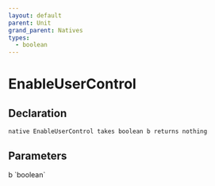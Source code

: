 ```yaml
---
layout: default
parent: Unit
grand_parent: Natives
types:
  - boolean
---
```


# EnableUserControl

## Declaration

```
native EnableUserControl takes boolean b returns nothing
```

## Parameters
<dl>
  <dt>b `boolean`</dt>
  <dd></dd>
</dl>